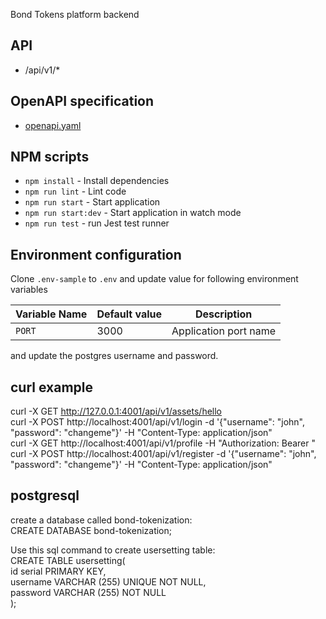 Bond Tokens platform backend

## API

- /api/v1/\*

## OpenAPI specification

- [openapi.yaml](./openapi/openapi.yaml)

## NPM scripts

- `npm install` - Install dependencies
- `npm run lint` - Lint code
- `npm run start` - Start application
- `npm run start:dev` - Start application in watch mode
- `npm run test` - run Jest test runner

## Environment configuration

Clone `.env-sample` to `.env` and update value for following environment variables

| Variable Name        | Default value  | Description               |
| -------------------- | -------------- | ------------------------- |
| `PORT`               | 3000           | Application port name     |

and update the postgres username and password.  

## curl example
curl -X GET http://127.0.0.1:4001/api/v1/assets/hello  
curl -X POST http://localhost:4001/api/v1/login -d '{"username": "john", "password": "changeme"}' -H "Content-Type: application/json"  
curl -X GET http://localhost:4001/api/v1/profile -H "Authorization: Bearer <token>"  
curl -X POST http://localhost:4001/api/v1/register -d '{"username": "john", "password": "changeme"}' -H "Content-Type: application/json"  

## postgresql
create a database called bond-tokenization:  
CREATE DATABASE bond-tokenization;
    
Use this sql command to create usersetting table:  
CREATE TABLE usersetting(  
   id serial PRIMARY KEY,  
   username VARCHAR (255)  UNIQUE NOT NULL,  
   password VARCHAR (255)  NOT NULL  
);  
